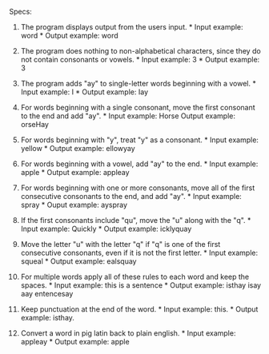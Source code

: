 Specs:

  1. The program displays output from the users input.
    * Input example: word
    * Output example: word

  2. The program does nothing to non-alphabetical characters, since they do not contain consonants or vowels.
    * Input example: 3
    * Output example: 3

  3. The program adds "ay" to single-letter words beginning with a vowel.
    * Input example: I
    * Output example: Iay

  4. For words beginning with a single consonant, move the first consonant to the end and add "ay".
    * Input example: Horse
  Output example: orseHay

  5. For words beginning with "y", treat "y" as a consonant.
    * Input example: yellow
    * Output example: ellowyay

  6. For words beginning with a vowel, add "ay" to the end.
    * Input example: apple
    * Output example: appleay

  7. For words beginning with one or more consonants, move all of the first consecutive consonants to the end, and add "ay".
    * Input example: spray
    * Ouput example: ayspray

  8. If the first consonants include "qu", move the "u" along with the "q".
    * Input example: Quickly
    * Output example: icklyquay

  9. Move the letter "u" with the letter "q" if "q" is one of the first consecutive consonants, even if it is not the first letter.
    * Input example: squeal
    * Output example: ealsquay

  10. For multiple words apply all of these rules to each word and keep the spaces.
    * Input example: this is a sentence
    * Output example: isthay isay aay entencesay

  11. Keep punctuation at the end of the word.
    * Input example: this.
    * Output example: isthay.

  12. Convert a word in pig latin back to plain english.
    * Input example: appleay
    * Output example: apple

